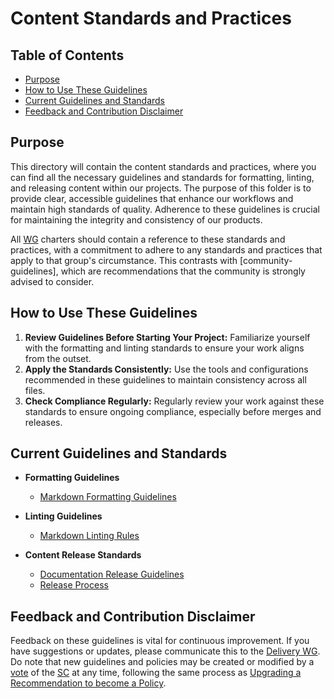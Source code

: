 # Content Standards and Practices

## Table of Contents

- [Purpose](#purpose)
- [How to Use These Guidelines](#how-to-use-these-guidelines)
- [Current Guidelines and Standards](#current-guidelines-and-standards)
- [Feedback and Contribution Disclaimer](#feedback-and-contribution-disclaimer)

## Purpose

This directory will contain the content standards and practices, where you can find all the necessary guidelines and standards for formatting, linting, and releasing content within our projects. The purpose of this folder is to provide clear, accessible guidelines that enhance our workflows and maintain high standards of quality. Adherence to these guidelines is crucial for maintaining the integrity and consistency of our products.

All [WG] charters should contain a reference to these standards and practices, with a commitment to adhere to any standards and practices that apply to that group's circumstance. This contrasts with [community-guidelines], which are recommendations that the community is strongly advised to consider.

## How to Use These Guidelines

1. **Review Guidelines Before Starting Your Project:** Familiarize yourself with the formatting and linting standards to ensure your work aligns from the outset.
2. **Apply the Standards Consistently:** Use the tools and configurations recommended in these guidelines to maintain consistency across all files.
3. **Check Compliance Regularly:** Regularly review your work against these standards to ensure ongoing compliance, especially before merges and releases.

## Current Guidelines and Standards

- **Formatting Guidelines**
  - [Markdown Formatting Guidelines](./Markdown_Formatting_Guidelines.md)

- **Linting Guidelines**
  - [Markdown Linting Rules](./Markdown_Linting_Rules.md)

- **Content Release Standards**
  - [Documentation Release Guidelines](./Documentation_Release_Guidelines.md)
  - [Release Process](./Software_Release_Process.md)

## Feedback and Contribution Disclaimer

Feedback on these guidelines is vital for continuous improvement. If you have suggestions or updates, please communicate this to the [Delivery WG]. Do note that new guidelines and policies may be created or modified by a [vote] of the [SC] at any time, following the same process as [Upgrading a Recommendation to become a Policy](../community-guidelines/README.md/#upgrading-a-recommendation-to-become-a-policy).

[SC]: <../../community-groups.md#steering-committee>
[vote]: <../steering/charter.md#voting>
[Delivery WG]: <../working-groups/delivery/charter.md>
[WG]: <../working-groups/>
